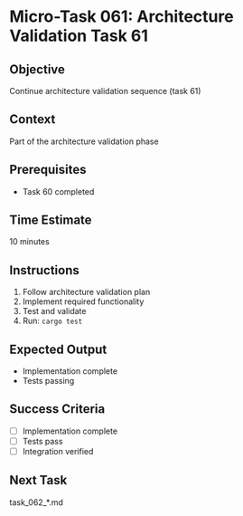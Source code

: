 # Micro-Task 061: Architecture Validation Task 61

## Objective
Continue architecture validation sequence (task 61)

## Context
Part of the architecture validation phase

## Prerequisites
- Task 60 completed

## Time Estimate
10 minutes

## Instructions
1. Follow architecture validation plan
2. Implement required functionality
3. Test and validate
4. Run: `cargo test`

## Expected Output
- Implementation complete
- Tests passing

## Success Criteria
- [ ] Implementation complete
- [ ] Tests pass
- [ ] Integration verified

## Next Task
task_062_*.md